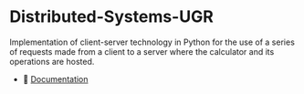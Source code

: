 # Distributed-Systems-UGR

Implementation of client-server technology in Python for the use of a series of requests made from a client to a server where the calculator and its operations are hosted.

- :page_with_curl: [Documentation](https://drive.google.com/file/d/1DnkbCBEy8WMDDYX4S5x2wf3yrN8pXBU0/view?usp=sharing)
